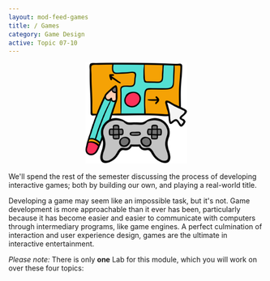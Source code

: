 ```yaml
---
layout: mod-feed-games
title: / Games
category: Game Design
active: Topic 07-10
---
```


<div style="text-align: center">
  <img src="./modules/games/img/games-overview.svg" style="max-width: 200px;"/>
</div>

We'll spend the rest of the semester discussing the process of developing interactive games; both by building our own, and playing a real-world title.

Developing a game may seem like an impossible task, but it's not. Game development is more approachable than it ever has been, particularly because it has become easier and easier to communicate with computers through intermediary programs, like game engines. A perfect culmination of interaction and user experience design, games are the ultimate in interactive entertainment.

_Please note:_ There is only **one** Lab for this module, which you will work on over these four topics:

<!--<div class="container not-found" style="margin-top: 50px;">
  <div class="bounceInDown animated">
    <div class="fa-5x" style="margin-bottom: 50px;">
    <span class="fa-layers fa-fw" style="color: #EAA43B">
      <i class="fas fa-certificate"></i>
      <span class="fa-layers-text fa-inverse" data-fa-transform="shrink-13.5 rotate--30" style="font-weight:900; line-height: 1.15em;">Coming Soon!</span>
    </span>
    </div>
  </div>
  <p>
    Sorry, we're not ready to move on yet.
  </p>
</div>-->
